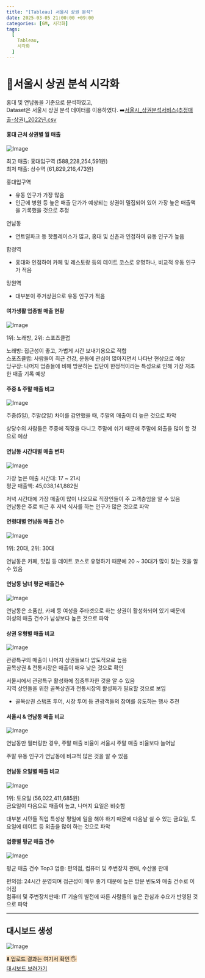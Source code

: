 ```yaml
---
title: "[Tableau] 서울시 상권 분석"
date: 2025-03-05 21:00:00 +09:00
categories: [GM, 시각화]
tags:
  [
    Tableau,
    시각화
  ]
---
```


# **🏢서울시 상권 분석 시각화**

홍대 및 연남동을 기준으로 분석하였고,  
Dataset은 서울시 상권 분석 데이터를 이용하였다. ➡️[서울시_상권분석서비스(추정매출-상권)_2022년.csv](https://github.com/Zihyeoni/GM/tree/main/%EC%8B%A4%EC%8A%B5DataFile)

#### **홍대 근처 상권별 월 매출**  

![Image](https://github.com/user-attachments/assets/f3fae002-974f-4366-85b8-955789e15138) 

최고 매출: 홍대입구역 (588,228,254,591원)  
최저 매출: 상수역 (61,829,216,473원)

홍대입구역
- 유동 인구가 가장 많음
- 인근에 병원 등 높은 매출 단가가 예상되는 상권이 밀집되어 있어 가장 높은 매출액을 기록했을 것으로 추정

연남동
- 연트럴파크 등 핫플레이스가 많고, 홍대 및 신촌과 인접하여 유동 인구가 높음

합정역
- 홍대와 인접하여 카페 및 레스토랑 등의 데이트 코스로 유명하나, 비교적 유동 인구가 적음

망원역
- 대부분이 주거상권으로 유동 인구가 적음

#### **여가생활 업종별 매출 현황**

![Image](https://github.com/user-attachments/assets/19dc9ad2-168b-4cfd-b76c-cf6620840699)

1위: 노래방, 2위: 스포츠클럽  

노래방: 접근성이 좋고, 가볍게 시간 보내기용으로 적합  
스포츠클럽: 사람들이 최근 건강, 운동에 관심이 많아지면서 나타난 현상으로 예상  
당구장: 나머지 업종들에 비해 방문하는 집단이 한정적이라는 특성으로 인해 가장 저조한 매출 기록 예상

#### **주중 & 주말 매출 비교**

![Image](https://github.com/user-attachments/assets/12d9ebc5-f0f5-44be-b0db-fa219571b394)

주중(5일), 주말(2일) 차이를 감안했을 때, 주말의 매출이 더 높은 것으로 파악

상당수의 사람들은 주중에 직장을 다니고 주말에 쉬기 때문에 주말에 외출을 많이 할 것으로 예상

#### **연남동 시간대별 매출 변화**

![Image](https://github.com/user-attachments/assets/2336451f-8471-4fe9-a081-f90e0a79ac6e)

가장 높은 매출 시간대: 17 ~ 21시  
평균 매출액: 45,038,141,882원

저녁 시간대에 가장 매출이 많이 나오므로 직장인들이 주 고객층임을 알 수 있음  
연남동은 주로 퇴근 후 저녁 식사를 하는 인구가 많은 것으로 파악

#### **연령대별 연남동 매출 건수**

![Image](https://github.com/user-attachments/assets/9ac93154-2d46-4d11-becd-65a3e679a680)

1위: 20대, 2위: 30대  

연남동은 카페, 맛집 등 데이트 코스로 유명하기 때문에 20 ~ 30대가 많이 찾는 것을 알 수 있음 

#### **연남동 남녀 평균 매출건수**

![Image](https://github.com/user-attachments/assets/cc04ac5a-2922-486b-8d1d-52632ddea0b4)

연남동은 소품샵, 카페 등 여성을 주타겟으로 하는 상권이 활성화되어 있기 때문에  
여성의 매출 건수가 남성보다 높은 것으로 파악

#### **상권 유형별 매출 비교**

![Image](https://github.com/user-attachments/assets/1a3b12f6-358f-4e42-a14a-4f311b0efbab)

관광특구의 매출이 나머지 상권들보다 압도적으로 높음  
골목상권 & 전통시장은 매출이 매우 낮은 것으로 확인

서울시에서 관광특구 활성화에 집중투자한 것을 알 수 있음  
지역 상인들을 위한 골목상권과 전통시장의 활성화가 필요할 것으로 보임
  - 골목상권 스탬프 투어, 시장 투어 등 관광객들의 참여를 유도하는 행사 추천

#### **서울시 & 연남동 매출 비교**

![Image](https://github.com/user-attachments/assets/4a8b4adf-5c91-4c27-989d-a885643c01de)

연남동만 필터링한 경우, 주말 매출 비율이 서울시 주말 매출 비율보다 늘어남  

주말 유동 인구가 연남동에 비교적 많은 것을 알 수 있음

#### **연남동 요일별 매출 비교**

![Image](https://github.com/user-attachments/assets/7cccf8f9-9d79-4b6d-a307-ba3bf9b9a8cf)

1위: 토요일 (56,022,411,685원)  
금요일이 다음으로 매출이 높고, 나머지 요일은 비슷함

대부분 시민들 직업 특성상 평일에 일을 해야 하기 때문에 다음날 쉴 수 있는 금요일, 토요일에 데이트 등 외출을 많이 하는 것으로 파악

#### **업종별 평균 매출 건수**

![Image](https://github.com/user-attachments/assets/fb2a8183-ceb5-414e-8b37-68d57cdf3ba1)

평균 매출 건수 Top3 업종: 편의점, 컴퓨터 및 주변장치 판매, 수산물 판매  

편의점: 24시간 운영되며 접근성이 매우 좋기 때문에 높은 방문 빈도와 매출 건수로 이어짐  
컴퓨터 및 주변장치판매: IT 기술의 발전에 따른 사람들의 높은 관심과 수요가 반영된 것으로 파악

---

## **대시보드 생성**

![Image](https://github.com/user-attachments/assets/486e1a8e-17be-4600-941c-0fd65d378cc3)

<span style="background-color: #F7DDBE;">⬇️ 업로드 결과는 여기서 확인 🖐️</span>  
[대시보드 보러가기](https://public.tableau.com/app/profile/.61092242/vizzes)